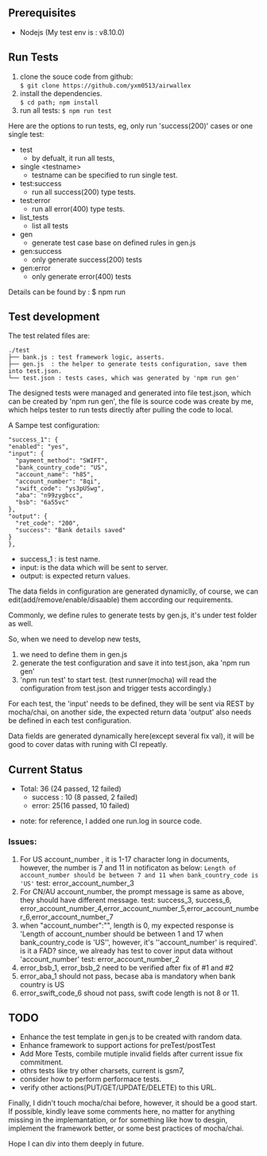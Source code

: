 ## Prerequisites

 - Nodejs (My test env is : v8.10.0)

## Run Tests

 1. clone the souce code from github: 	
	`$ git clone https://github.com/yxm0513/airwallex`  
 2. install the dependencies. 	
	`$ cd path; npm install`
 3. run all tests: 
	`$ npm run test`

Here are the options to run tests, eg, only run 'success(200)' cases or one single test:
 
 - test
	 - by defualt, it run all tests,
 - single \<testname\> 
	 - testname can be specified to run single test.
 - test:success
	 - run all success(200) type tests.
 - test:error
	 - run all error(400) type tests.
 - list\_tests
	 - list all tests
 - gen
	 - generate test case base on defined rules in gen.js
 - gen:success
	 - only generate success(200) tests
 - gen:error
	 - only generate error(400) tests

Details can be found by : $ npm run


## Test development

The test related files are:

    ./test
    ├── bank.js : test framework logic, asserts.
    ├── gen.js  : the helper to generate tests configuration, save them into test.json.
    └── test.json : tests cases, which was generated by 'npm run gen' 

The designed tests were managed and generated into file test.json, which can be created by 'npm run gen', the file is source code was create by me, which helps tester to run tests directly after pulling the code to local. 

A Sampe test configuration:

    "success_1": {
    "enabled": "yes",
    "input": {
      "payment_method": "SWIFT",
      "bank_country_code": "US",
      "account_name": "h85",
      "account_number": "8qi",
      "swift_code": "ys3pUSwg",
      "aba": "n99zygbcc",
      "bsb": "6a55vc"
    },
    "output": {
      "ret_code": "200",
      "success": "Bank details saved"
    }
    },


 - success\_1 : is test name.
 - input: is the data which will be sent to server.
 - output: is expected return values.

The data fields in configuration are generated dynamiclly, of course, we can edit(add/remove/enable/disaable) them according our requirements.

Commonly, we define rules to generate tests by gen.js, it's under test folder as well.

So, when we need to develop new tests, 
1.  we need to define them in gen.js 
2.  generate the test configuration and save it into test.json, aka 'npm run gen'
3.  'npm run test' to start test. (test runner(mocha) will read the configuration from test.json and trigger tests accordingly.)

For each test, the 'input' needs to be defined, they will be sent via REST by mocha/chai, on another side, the expected return data 'output' also needs be defined in each test configuration.

Data fields are generated dynamically here(except several fix val), it will be good to cover datas with runing with CI repeatly.

## Current Status
 - Total: 36 (24 passed, 12 failed)
	- success : 10 (8 passed, 2 failed)
	- error: 25(16 passed, 10 failed) 

  * note: for reference, I added one run.log in source code.


### Issues:
1. For US account\_number , it is 1-17 character long in documents, however, the number is 7 and 11 in notificaton as below:
	`Length of account_number should be between 7 and 11 when bank_country_code is 'US'`
	test: error\_account\_number\_3
2. For CN/AU account\_number, the prompt message is same as above, they should have different message.
	test: success\_3, success\_6, error\_account\_number\_4,error\_account\_number\_5,error\_account\_number\_6,error\_account\_number\_7
3. when "account\_number":"", length is 0, my expected response is 'Length of account\_number should be between 1 and 17 when bank\_country\_code is 'US'', however, it's ''account\_number' is required'.
is it a FAD? since, we already has test to cover input data without 'account\_number'
    test: error\_account\_number\_2
4. error\_bsb\_1, error\_bsb\_2 need to be verified after fix of #1 and #2
5. error\_aba\_1 should not pass, becase aba is mandatory when bank country is US
6. error\_swift\_code\_6 shoud not pass, swift code length is not 8 or 11. 



## TODO
 - Enhance the test template in gen.js to be created with random data.
 - Enhance framework to support actions for preTest/postTest
 - Add More Tests, combile mutiple invalid fields after current issue fix commitment.
 - othrs tests like try other charsets, current is gsm7, 
 - consider how to perform performace tests.
 - verify other actions(PUT/GET/UPDATE/DELETE) to this URL.


Finally, I didn't touch mocha/chai before, however, it should be a good start. If possible, kindly leave some comments here, no matter for anything missing in the implemantation, or for something like how to desgin, implement the framework better, or some best practices of mocha/chai. 

Hope I can div into them deeply in future.


